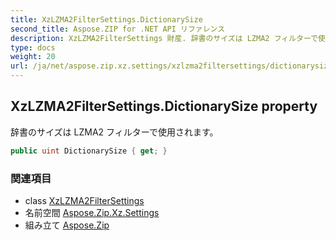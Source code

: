 ```yaml
---
title: XzLZMA2FilterSettings.DictionarySize
second_title: Aspose.ZIP for .NET API リファレンス
description: XzLZMA2FilterSettings 財産. 辞書のサイズは LZMA2 フィルターで使用されます
type: docs
weight: 20
url: /ja/net/aspose.zip.xz.settings/xzlzma2filtersettings/dictionarysize/
---
```

## XzLZMA2FilterSettings.DictionarySize property

辞書のサイズは LZMA2 フィルターで使用されます。

```csharp
public uint DictionarySize { get; }
```

### 関連項目

* class [XzLZMA2FilterSettings](../)
* 名前空間 [Aspose.Zip.Xz.Settings](../../xzlzma2filtersettings/)
* 組み立て [Aspose.Zip](../../../)


